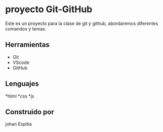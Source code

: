 # proyecto Git-GitHub

Este es un proyecto para la clase de git y github, abordaremos diferentes comandos y temas.

## Herramientas
* Git 
* VScode
* GitHub


## Lenguajes 
*html
*css
*js


## Construido por 
johan Espitia
